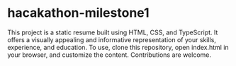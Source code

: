 # hacakathon-milestone1
This project is a static resume built using HTML, CSS, and TypeScript. It offers a visually appealing and informative representation of your skills, experience, and education. To use, clone this repository, open index.html in your browser, and customize the content. Contributions are welcome.